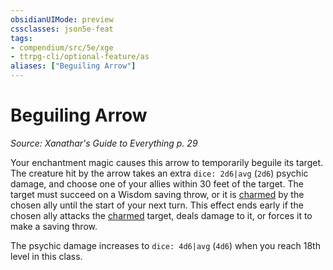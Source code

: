```yaml
---
obsidianUIMode: preview
cssclasses: json5e-feat
tags:
- compendium/src/5e/xge
- ttrpg-cli/optional-feature/as
aliases: ["Beguiling Arrow"]
---
```

# Beguiling Arrow
*Source: Xanathar's Guide to Everything p. 29*  

Your enchantment magic causes this arrow to temporarily beguile its target. The creature hit by the arrow takes an extra `dice: 2d6|avg` (`2d6`) psychic damage, and choose one of your allies within 30 feet of the target. The target must succeed on a Wisdom saving throw, or it is [charmed](/compendium/rules/conditions.md#charmed) by the chosen ally until the start of your next turn. This effect ends early if the chosen ally attacks the [charmed](/compendium/rules/conditions.md#charmed) target, deals damage to it, or forces it to make a saving throw.

The psychic damage increases to `dice: 4d6|avg` (`4d6`) when you reach 18th level in this class.